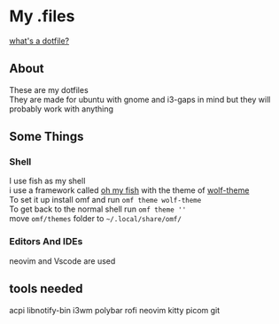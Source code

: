 # My .files

[what's a dotfile?](https://wiki.archlinux.org/title/Dotfiles)

## About
These are my dotfiles\
They are made for ubuntu with gnome and i3-gaps in mind but they will probably work with anything  

## Some Things

### Shell
I use fish as my shell\
i use a framework called [oh my fish]("https://github.com/oh-my-fish/oh-my-fish") with the theme of [wolf-theme]()\
To set it up install omf and run ```omf theme wolf-theme```\
To get back to the normal shell run ```omf theme ''```\
move  ```omf/themes``` folder to ```~/.local/share/omf/```

### Editors And IDEs
neovim and Vscode are used 

## tools needed
acpi
libnotify-bin
i3wm
polybar 
rofi
neovim
kitty
picom
git
